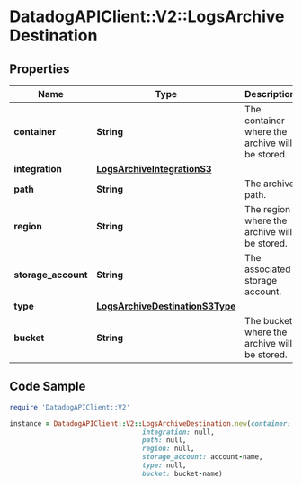 # DatadogAPIClient::V2::LogsArchiveDestination

## Properties

Name | Type | Description | Notes
------------ | ------------- | ------------- | -------------
**container** | **String** | The container where the archive will be stored. | 
**integration** | [**LogsArchiveIntegrationS3**](LogsArchiveIntegrationS3.md) |  | 
**path** | **String** | The archive path. | [optional] 
**region** | **String** | The region where the archive will be stored. | [optional] 
**storage_account** | **String** | The associated storage account. | 
**type** | [**LogsArchiveDestinationS3Type**](LogsArchiveDestinationS3Type.md) |  | 
**bucket** | **String** | The bucket where the archive will be stored. | 

## Code Sample

```ruby
require 'DatadogAPIClient::V2'

instance = DatadogAPIClient::V2::LogsArchiveDestination.new(container: container-name,
                                 integration: null,
                                 path: null,
                                 region: null,
                                 storage_account: account-name,
                                 type: null,
                                 bucket: bucket-name)
```


